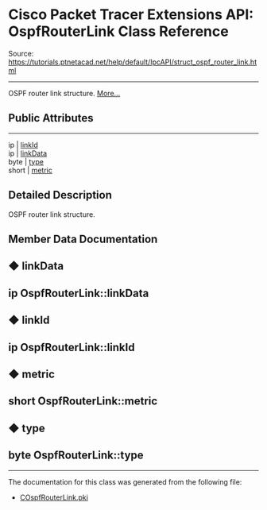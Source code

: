 # Cisco Packet Tracer Extensions API: OspfRouterLink Class Reference

Source: https://tutorials.ptnetacad.net/help/default/IpcAPI/struct_ospf_router_link.html

---

OSPF router link structure. [More...](struct_ospf_router_link.html#details)

##  Public Attributes  
  
---  
ip | [linkId](struct_ospf_router_link.html#adc421008cda511b16e470039c6162cb3)  
ip | [linkData](struct_ospf_router_link.html#a36682bbe0e6f4d683336c68f31560529)  
byte | [type](struct_ospf_router_link.html#a1c6bf3cfebfa21d8e344b23029af4b63)  
short | [metric](struct_ospf_router_link.html#af45eeb03c5de1db3b92c8fa85e271a15)  
  
## Detailed Description

OSPF router link structure. 

## Member Data Documentation

## ◆ linkData

ip OspfRouterLink::linkData  
---  
  
## ◆ linkId

ip OspfRouterLink::linkId  
---  
  
## ◆ metric

short OspfRouterLink::metric  
---  
  
## ◆ type

byte OspfRouterLink::type  
---  
  
* * *

The documentation for this class was generated from the following file:

  * [COspfRouterLink.pki](_c_ospf_router_link_8pki.html)


